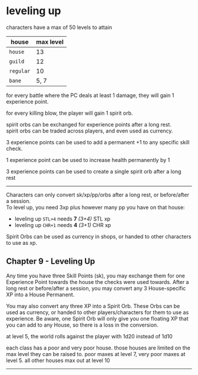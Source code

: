 # leveling up

characters have a max of 50 levels to attain

| house     | max level |
|-----------|-----------|
| `house`   | 13        |
| `guild`   | 12        |
| `regular` | 10        |
| `bane`    | 5, 7      |



for every battle where the PC deals at least 1 damage, 
they will gain 1 experience point.

for every killing blow, the player will gain 1 spirit orb.

spirit orbs can be exchanged for experience points after a long rest. \
spirit orbs can be traded across players, and even used as currency.

3 experience points can be used to add a permanent +1 to any specific skill check.

1 experience point can be used to increase health permanently by 1

3 experience points can be used to create a single spirit orb after a long rest

---

Characters can only convert sk/xp/pp/orbs after a long rest, or before/after a session. \
To level up, you need 3xp plus however many pp you have on that house:

* leveling up `STL+4` needs **7** _(3+4)_ STL xp 
* leveling up `CHR+1` needs **4** _(3+1)_ CHR xp

Spirit Orbs can be used as currency in shops, or handed to other characters to use as xp.


## Chapter 9 - Leveling Up

Any time you have three Skill Points (sk), you may exchange them for one Experience Point towards the house the checks were used towards.
After a long rest or before/after a session, you may convert any 3 House-specific XP into a House Permanent.

You may also convert any three XP into a Spirit Orb. These Orbs can be used as currency, or handed to other players/characters for them to use as experience. Be aware, one Spirit Orb will only give you one floating XP that you can add to any House, so there is a loss in the conversion.


   
at level 5, the world rolls against 
the player with 1d20 instead of 1d10

each class has a poor and very poor house. those houses are limited on the max level they can be raised to. 
poor maxes at level 7, very poor maxes at level 5. all other houses max out at level 10


---

